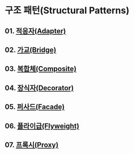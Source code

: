 # 구조 패턴(Structural Patterns)

## 01. [적응자(Adapter)](https://github.com/KangJiJi/Study/tree/master/Book/DesignPatterns/StructuralPatterns/Adapter)

## 02. [가교(Bridge)](https://github.com/KangJiJi/Study/tree/master/Book/DesignPatterns/StructuralPatterns/Bridge)

## 03. [복합체(Composite)](https://github.com/KangJiJi/Study/tree/master/Book/DesignPatterns/StructuralPatterns/Composite)

## 04. [장식자(Decorator)]()

## 05. [퍼사드(Facade)]()

## 06. [플라이급(Flyweight)]()

## 07. [프록시(Proxy)]()
